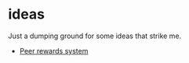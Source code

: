 ideas
=====

Just a dumping ground for some ideas that strike me.

- [Peer rewards system](peer_rewards.md)
